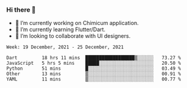 ### Hi there 👋

<!--
**devcat37/devcat37** is a ✨ _special_ ✨ repository because its `README.md` (this file) appears on your GitHub profile.-->


- 🔭 I’m currently working on Chimicum application.
- 🌱 I’m currently learning Flutter/Dart.
- 👯 I’m looking to collaborate with UI designers.
<!-- - 🤔 I’m looking for help with ... -->

<!--START_SECTION:waka-->
```text
Week: 19 December, 2021 - 25 December, 2021

Dart         18 hrs 11 mins  ██████████████████▒░░░░░░   73.27 % 
JavaScript   5 hrs 5 mins    █████░░░░░░░░░░░░░░░░░░░░   20.50 % 
Python       51 mins         █░░░░░░░░░░░░░░░░░░░░░░░░   03.49 % 
Other        13 mins         ▒░░░░░░░░░░░░░░░░░░░░░░░░   00.91 % 
YAML         11 mins         ▒░░░░░░░░░░░░░░░░░░░░░░░░   00.77 % 
```
<!--END_SECTION:waka-->
